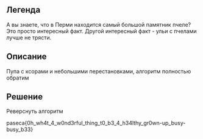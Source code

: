 ## Легенда
А вы знаете, что в Перми находится самый большой памятник пчеле? Это просто интересный факт. Другой интересный факт - ульи с пчелами лучше не трясти.
## Описание
Пупа с ксорами и небольшими перестановками, алгоритм полностью обратим
## Решение
Реверснуть алгоритм

paseca{0h_wh4t_4_w0nd3rful_thing_t0_b3_4_h34lthy_gr0wn-up_busy-busy_b33}